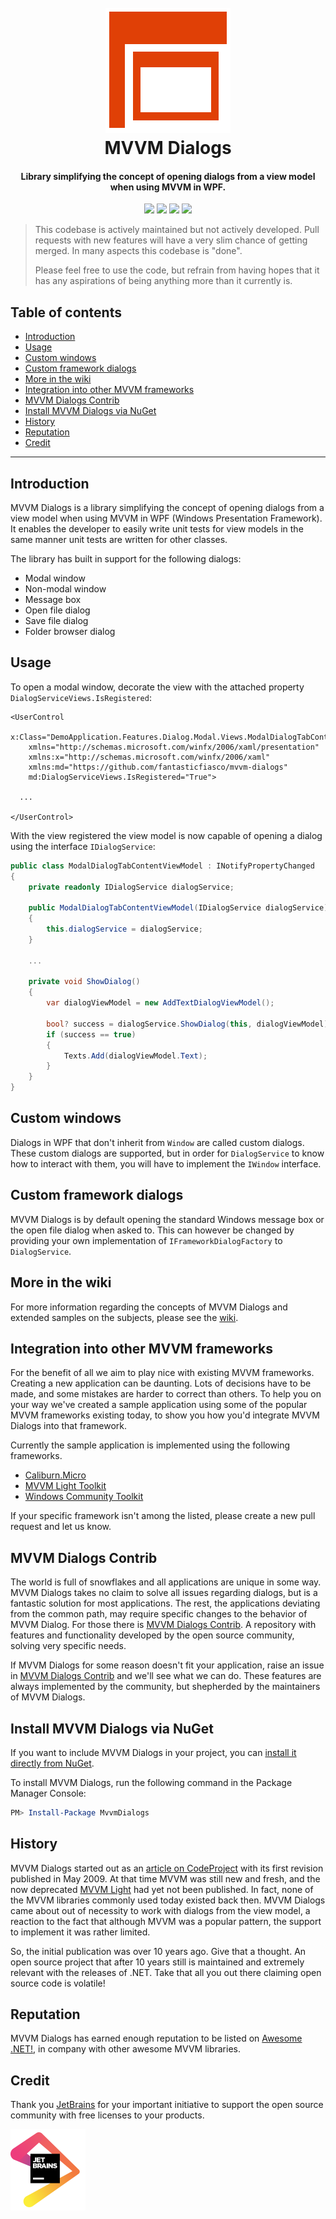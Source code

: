 <h1 align="center">
    <br>
    <img src="https://raw.githubusercontent.com/FantasticFiasco/mvvm-dialogs/master/doc/resources/Icon_200x200.png" alt="MVVM Dialogs" width="200">
    <br>
    MVVM Dialogs
    <br>
</h1>

<h4 align="center">Library simplifying the concept of opening dialogs from a view model when using MVVM in WPF.</h4>

<p align="center">
    <a href="https://ci.appveyor.com/project/FantasticFiasco/mvvm-dialogs/branch/master"><img src="https://ci.appveyor.com/api/projects/status/9eyvxv5jr9bybant/branch/master?svg=true"></a>
    <a href="https://www.nuget.org/packages/MvvmDialogs/"><img src="https://img.shields.io/nuget/v/MvvmDialogs.svg"></a>
    <a href="https://semver.org/"><img src="https://img.shields.io/badge/%E2%9C%85-SemVer%20compatible-blue"></a>
    <a href="https://www.nuget.org/packages/MvvmDialogs/"><img src="https://img.shields.io/nuget/dt/MvvmDialogs.svg"></a>
</p>

> This codebase is actively maintained but not actively developed. Pull requests with new features will have a very slim chance of getting merged. In many aspects this codebase is "done".
>
> Please feel free to use the code, but refrain from having hopes that it has any aspirations of being anything more than it currently is.

## Table of contents <!-- omit in toc -->

- [Introduction](#introduction)
- [Usage](#usage)
- [Custom windows](#custom-windows)
- [Custom framework dialogs](#custom-framework-dialogs)
- [More in the wiki](#more-in-the-wiki)
- [Integration into other MVVM frameworks](#integration-into-other-mvvm-frameworks)
- [MVVM Dialogs Contrib](#mvvm-dialogs-contrib)
- [Install MVVM Dialogs via NuGet](#install-mvvm-dialogs-via-nuget)
- [History](#history)
- [Reputation](#reputation)
- [Credit](#credit)

---

## Introduction

MVVM Dialogs is a library simplifying the concept of opening dialogs from a view model when using MVVM in WPF (Windows Presentation Framework). It enables the developer to easily write unit tests for view models in the same manner unit tests are written for other classes.

The library has built in support for the following dialogs:

- Modal window
- Non-modal window
- Message box
- Open file dialog
- Save file dialog
- Folder browser dialog

## Usage

To open a modal window, decorate the view with the attached property `DialogServiceViews.IsRegistered`:

```xaml
<UserControl
    x:Class="DemoApplication.Features.Dialog.Modal.Views.ModalDialogTabContent"
    xmlns="http://schemas.microsoft.com/winfx/2006/xaml/presentation"
    xmlns:x="http://schemas.microsoft.com/winfx/2006/xaml"
    xmlns:md="https://github.com/fantasticfiasco/mvvm-dialogs"
    md:DialogServiceViews.IsRegistered="True">

  ...

</UserControl>
```

With the view registered the view model is now capable of opening a dialog using the interface `IDialogService`:

```c#
public class ModalDialogTabContentViewModel : INotifyPropertyChanged
{
    private readonly IDialogService dialogService;

    public ModalDialogTabContentViewModel(IDialogService dialogService)
    {
        this.dialogService = dialogService;
    }

    ...

    private void ShowDialog()
    {
        var dialogViewModel = new AddTextDialogViewModel();

        bool? success = dialogService.ShowDialog(this, dialogViewModel);
        if (success == true)
        {
            Texts.Add(dialogViewModel.Text);
        }
    }
}
```

## Custom windows

Dialogs in WPF that don't inherit from `Window` are called custom dialogs. These custom dialogs are supported, but in order for `DialogService` to know how to interact with them, you will have to implement the `IWindow` interface.

## Custom framework dialogs

MVVM Dialogs is by default opening the standard Windows message box or the open file dialog when asked to. This can however be changed by providing your own implementation of `IFrameworkDialogFactory` to `DialogService`.

## More in the wiki

For more information regarding the concepts of MVVM Dialogs and extended samples on the subjects, please see the [wiki](https://github.com/FantasticFiasco/mvvm-dialogs/wiki).

## Integration into other MVVM frameworks

For the benefit of all we aim to play nice with existing MVVM frameworks. Creating a new application can be daunting. Lots of decisions have to be made, and some mistakes are harder to correct than others. To help you on your way we've created a sample application using some of the popular MVVM frameworks existing today, to show you how you'd integrate MVVM Dialogs into that framework.

Currently the sample application is implemented using the following frameworks.

- [Caliburn.Micro](https://github.com/FantasticFiasco/mvvm-dialogs-integrated-into-caliburn-micro)
- [MVVM Light Toolkit](https://github.com/FantasticFiasco/mvvm-dialogs-integrated-into-mvvm-light-toolkit)
- [Windows Community Toolkit](https://github.com/FantasticFiasco/mvvm-dialogs-integrated-into-windows-community-toolkit)

If your specific framework isn't among the listed, please create a new pull request and let us know.

## MVVM Dialogs Contrib

The world is full of snowflakes and all applications are unique in some way. MVVM Dialogs takes no claim to solve all issues regarding dialogs, but is a fantastic solution for most applications. The rest, the applications deviating from the common path, may require specific changes to the behavior of MVVM Dialog. For those there is [MVVM Dialogs Contrib](https://github.com/FantasticFiasco/mvvm-dialogs-contrib). A repository with features and functionality developed by the open source community, solving very specific needs.

If MVVM Dialogs for some reason doesn't fit your application, raise an issue in [MVVM Dialogs Contrib](https://github.com/FantasticFiasco/mvvm-dialogs-contrib) and we'll see what we can do. These features are always implemented by the community, but shepherded by the maintainers of MVVM Dialogs.

## Install MVVM Dialogs via NuGet

If you want to include MVVM Dialogs in your project, you can [install it directly from NuGet](https://www.nuget.org/packages/MvvmDialogs/).

To install MVVM Dialogs, run the following command in the Package Manager Console:

```powershell
PM> Install-Package MvvmDialogs
```

## History

MVVM Dialogs started out as an [article on CodeProject](https://www.codeproject.com/Articles/36745/Showing-Dialogs-When-Using-the-MVVM-Pattern-in-WPF) with its first revision published in May 2009. At that time MVVM was still new and fresh, and the now deprecated [MVVM Light](http://www.mvvmlight.net/) had yet not been published. In fact, none of the MVVM libraries commonly used today existed back then. MVVM Dialogs came about out of necessity to work with dialogs from the view model, a reaction to the fact that although MVVM was a popular pattern, the support to implement it was rather limited.

So, the initial publication was over 10 years ago. Give that a thought. An open source project that after 10 years still is maintained and extremely relevant with the releases of .NET. Take that all you out there claiming open source code is volatile!

## Reputation

MVVM Dialogs has earned enough reputation to be listed on [Awesome .NET!](https://github.com/quozd/awesome-dotnet), in company with other awesome MVVM libraries.

## Credit

Thank you [JetBrains](https://www.jetbrains.com/) for your important initiative to support the open source community with free licenses to your products.

![JetBrains](./doc/resources/jetbrains.png)
